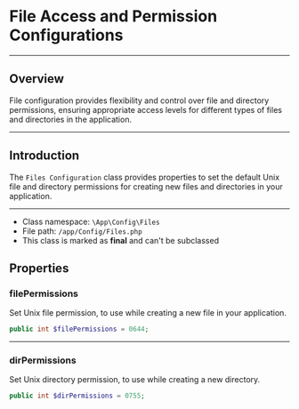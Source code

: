 # File Access and Permission Configurations

***

## Overview

File configuration provides flexibility and control over file and directory permissions, ensuring appropriate access levels for different types of files and directories in the application.

***

## Introduction

The `Files Configuration` class provides properties to set the default Unix file and directory permissions for creating new files and directories in your application.

***

* Class namespace: `\App\Config\Files`
* File path: `/app/Config/Files.php`
* This class is marked as **final** and can't be subclassed

## Properties

### filePermissions

Set Unix file permission, to use while creating a new file in your application.

```php
public int $filePermissions = 0644;
```

***

### dirPermissions

Set Unix directory permission, to use while creating a new directory.

```php
public int $dirPermissions = 0755;
```
